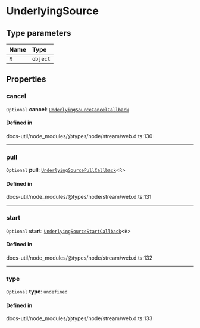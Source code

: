 # UnderlyingSource

## Type parameters

| Name | Type |
| :------ | :------ |
| `R` | `object` |

## Properties

### cancel

 `Optional` **cancel**: [`UnderlyingSourceCancelCallback`](UnderlyingSourceCancelCallback.md)

#### Defined in

docs-util/node_modules/@types/node/stream/web.d.ts:130

___

### pull

 `Optional` **pull**: [`UnderlyingSourcePullCallback`](UnderlyingSourcePullCallback.md)<`R`\>

#### Defined in

docs-util/node_modules/@types/node/stream/web.d.ts:131

___

### start

 `Optional` **start**: [`UnderlyingSourceStartCallback`](UnderlyingSourceStartCallback.md)<`R`\>

#### Defined in

docs-util/node_modules/@types/node/stream/web.d.ts:132

___

### type

 `Optional` **type**: `undefined`

#### Defined in

docs-util/node_modules/@types/node/stream/web.d.ts:133
